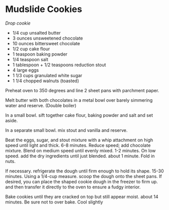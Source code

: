 Mudslide Cookies
================

*Drop cookie*

- 1/4 cup unsalted butter
- 3 ounces unsweetened chocolate
- 10 ounces bittersweet chocolate
- 1/2 cup cake flour
- 1 teaspoon baking powder
- 1/4 teaspoon salt
- 1 tablespoon + 1/2 teaspoons reduction stout
- 4 large eggs
- 1 1/3 cups granulated white sugar
- 1 1/4 chopped walnuts (toasted)

Preheat oven to 350 degrees and line 2 sheet pans with parchment paper.

Melt butter with both chocolates in a metal bowl over barely simmering water and reserve. (Double boiler)

In a small bowl. sift together cake flour, baking powder and salt and set aside.

In a separate small bowl. mix stout and vanilla and reserve.

Beat the eggs, sugar, and stout mixture with a whip attachment on high speed until light and thick. 6-8 minutes. Reduce speed; add chocolate mixture. Blend on medium speed until evenly mixed. 1-2 minutes. On low speed. add the dry ingredients until just blended. about 1 minute. Fold in nuts.

If necessary. refrigerate the dough until firm enough to hold its shape. 15-30 minutes. Using a 1/4-cup measure. scoop the dough onto the sheet pans. If desired, you can place the shaped cookie dough in the freezer to firm up. and then transfer it directly to the oven to ensure a fudgy interior.

Bake cookies until they are cracked on top but still appear moist. about 14 minutes. Be sure not to over bake. Cool slightly
